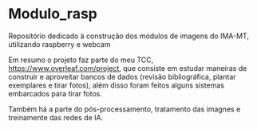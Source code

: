 # Modulo_rasp
Repositório dedicado à construção dos módulos de imagens do IMA-MT, utilizando raspberry e webcam

Em resumo o projeto faz parte do meu TCC, https://www.overleaf.com/project, que consiste em estudar maneiras de construir e aproveitar
bancos de dados (revisão bibliográfica, plantar exemplares e tirar fotos), além disso foram feitos alguns sistemas embarcados
para tirar fotos.

Também há a parte do pós-processamento, tratamento das imagnes e treinamente das redes de IA.
